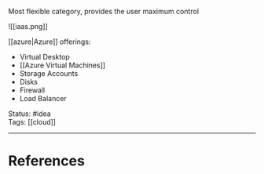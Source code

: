 Most flexible category, provides the user maximum control

![[iaas.png]]

[[azure|Azure]] offerings: 
- Virtual Desktop
- [[Azure Virtual Machines]]
- Storage Accounts
- Disks
- Firewall
- Load Balancer

Status: #idea  
Tags: [[cloud]]  

---
# References